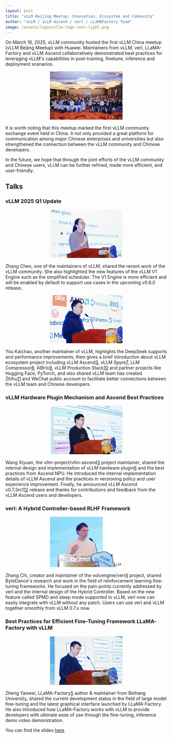 ```yaml
---
layout: post
title: "vLLM Beijing Meetup: Innovation, Ecosystem and Community"
author: "vLLM / vLLM Ascend / verl / LLaMAFactory Team"
image: /assets/logos/vllm-logo-text-light.png
---
```


On March 16, 2025, vLLM community hosted the first vLLM China meetup (vLLM Beijing Meetup) with Huawei. Maintainers from vLLM, verl, LLaMA-Factory and vLLM Ascend collaboratively demonstrated best practices for leveraging vLLM's capabilities in post-training, finetune, inference and deployment scenarios.

<p align="center">
    <picture>
    <img src="/assets/figures/vllm-2025-beijing-meetup/0.png" width="45%">
    </picture>
</p>

It is worth noting that this meetup marked the first vLLM community exchange event held in China. It not only provided a great platform for communication among major Chinese enterprises and universities but also strengthened the connection between the vLLM community and Chinese developers.

In the future, we hope that through the joint efforts of the vLLM community and Chinese users, vLLM can be further refined, made more efficient, and user-friendly.

## Talks

### vLLM 2025 Q1 Update

<p align="center">
    <picture>
    <img src="/assets/figures/vllm-2025-beijing-meetup/1.png" width="45%">
    </picture>
</p>

Zhang Chen, one of the maintainers of vLLM, shared the recent work of the vLLM community. She also highlighted the new features of the vLLM V1 Engine such as the simplified scheduler. The V1 Engine is more efficient and will be enabled by default to support use cases in the upcoming v0.8.0 release.

<p align="center">
    <picture>
    <img src="/assets/figures/vllm-2025-beijing-meetup/2.png" width="45%">
    </picture>
</p>

You Kaichao, another maintainer of vLLM, highlights the DeepSeek supports and performance improvements, then gives a brief introduction about vLLM ecosystem project including vLLM Ascend[3], vLLM Spyre[7], LLM Compressor[8], AIBrix[9], vLLM Production Stack[10] and partner projects like Hugging Face, PyTorch, and also shared vLLM team has created Zhihu[11] and WeChat public account to facilitate better connections between the vLLM team and Chinese developers.

### vLLM Hardware Plugin Mechanism and Ascend Best Practices

<p align="center">
    <picture>
    <img src="/assets/figures/vllm-2025-beijing-meetup/3.png" width="45%">
    </picture>
</p>

Wang Xiyuan, the vllm-project/vllm-ascend[3] project maintainer, shared the internal design and implementation of vLLM hardware plugin[6] and the best practices from Ascend NPU. He introduced the internal implementation details of vLLM Ascend and the practices in versioning policy and user experience improvement. Finally, he announced vLLM Ascend v0.7.3rc1[12] release and thanks for contributions and feedback from the vLLM Ascend users and developers.

### verl: A Hybrid Controller-based RLHF Framework

<p align="center">
    <picture>
    <img src="/assets/figures/vllm-2025-beijing-meetup/4.png" width="45%">
    </picture>
</p>

Zhang Chi, creator and maintainer of the volcengine/verl[4] project, shared ByteDance's research and work in the field of reinforcement learning fine-tuning frameworks. He focused on the pain points currently addressed by verl and the internal design of the Hybrid Controller. Based on the new feature called SPMD and sleep mode supported in vLLM, verl now can easily integrate with vLLM without any patch. Users can use verl and vLLM together smoothly from vLLM 0.7.x now.

### Best Practices for Efficient Fine-Tuning Framework LLaMA-Factory with vLLM

<p align="center">
    <picture>
    <img src="/assets/figures/vllm-2025-beijing-meetup/5.png" width="45%">
    </picture>
</p>

Zheng Yaowei, LLaMA-Factory[5] author & maintainer from Beihang University, shared the current development status in the field of large model fine-tuning and the latest graphical interface launched by LLaMA-Factory. He also introduced how LLaMA-Factory works with vLLM to provide developers with ultimate ease of use through the fine-tuning, inference demo video demonstration.

You can find the slides [here](https://drive.google.com/drive/folders/1Pid6NSFLU43DZRi0EaTcPgXsAzDvbBqF).

[3]: https://github.com/vllm-project/vllm-ascend
[4]: https://github.com/volcengine/verl
[5]: https://github.com/hiyouga/LLaMA-Factory
[6]: https://github.com/vllm-project/vllm/issues/11162
[7]: https://github.com/vllm-project/vllm-spyre
[8]: https://github.com/vllm-project/llm-compressor
[9]: https://github.com/vllm-project/aibrix
[10]: https://github.com/vllm-project/production-stack
[11]: https://www.zhihu.com/people/vllm-team
[12]: https://github.com/vllm-project/vllm-ascend/releases/tag/v0.7.3rc1
